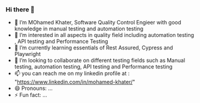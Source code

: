 ### Hi there 👋
- 👋 I’m MOhamed Khater, Software Quality Control Engieer with good knowledge in manual testing and automation testing
- 👀 I’m interested in all aspects in quality field including automation testing , API testing and Performance Testing
- 🌱 I’m currently learning essentials of Rest Assured, Cypress and Playwright 
- 💞️ I’m looking to collaborate on different testing fields such as Manual testing, automation testing, API testing and Performance testing
- 📫 you can reach me on my linkedin profile at : "https://www.linkedin.com/in/mohamed-khater/"
- 😄 Pronouns: ...
- ⚡ Fun fact: ...

